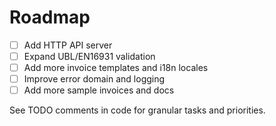 # Roadmap

- [ ] Add HTTP API server
- [ ] Expand UBL/EN16931 validation
- [ ] Add more invoice templates and i18n locales
- [ ] Improve error domain and logging
- [ ] Add more sample invoices and docs

See TODO comments in code for granular tasks and priorities.
